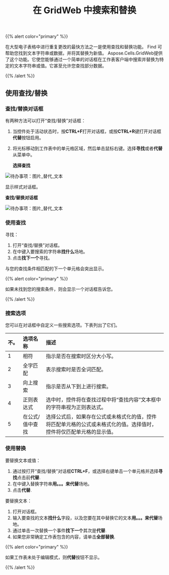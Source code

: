 ﻿---
title: 在 GridWeb 中搜索和替换
type: docs
weight: 90
url: /zh/net/search-and-replace-in-gridweb/
---
{{% alert color="primary" %}} 

在大型电子表格中进行重复更改的最快方法之一是使用查找和替换功能。 Find 可帮助您找到文本字符串或数据，并将其替换为新值。 Aspose.Cells.GridWeb提供了这个功能。它使您能够通过一个简单的对话框在工作表客户端中搜索并替换为特定的文本字符串或值。它甚至允许您查找部分数据。

{{% /alert %}} 
## **使用查找/替换**
### **查找/替换对话框**
有两种方法可以打开“查找/替换”对话框：

1. 当控件处于活动状态时，按**CTRL+F**打开对话框，或按**CTRL+R**键打开对话框**代替**按钮启用。
1. 将光标移动到工作表中的单元格区域，然后单击鼠标右键。选择**寻找**或者**代替**从菜单中。

   **选择查找** 

![待办事项：图片_替代_文本](search-and-replace-in-gridweb_1.png)




显示样式对话框。

**查找/替换对话框** 

![待办事项：图片_替代_文本](search-and-replace-in-gridweb_2.png)
### **使用查找**
寻找：

1. 打开“查找/替换”对话框。
1. 在中键入要搜索的字符串**找什么**场地。
1. 点击**找下一个**寻找。

与您的查找条件相匹配的下一个单元格会突出显示。

{{% alert color="primary" %}} 

如果未找到您的搜索条件，则会显示一个对话框告诉您。

{{% /alert %}} 
### **搜索选项**
您可以在对话框中自定义一些搜索选项。下表列出了它们。

|**不。** |**选项名称** |**描述** |
|:- |:- |:- |
|1 |相符|指示是否在搜索时区分大小写。|
|2 |全字匹配|表示搜索时是否全词匹配。|
|3 |向上搜索|指示是否从下到上进行搜索。|
|4 |正则表达式|选中时，控件将在查找过程中将“查找内容”文本框中的字符串视为正则表达式。|
|5 |在公式/值中查找|选择公式后，如果存在公式或未格式化的值，控件将匹配单元格的公式或未格式化的值。选择值时，控件将仅匹配单元格的显示值。|
### **使用替换**
要替换文本或值：

1. 通过按打开“查找/替换”对话框**CTRL+F**，或选择右键单击一个单元格并选择**寻找**点击前**代替**.
1. 在中键入替换字符串**用。。。来代替**场地。
1. 点击**代替**.

要替换文本：

1. 打开对话框。
1. 输入要查找的文本**找什么**字段，以及您要在其中替换它的文本**用。。。来代替**场地。
1. 通过单击一次替换一个事件**找下一个**其次是**代替**.
1. 如果您非常确定工作表包含的内容，请单击**全部替换**.

{{% alert color="primary" %}} 

如果工作表未处于编辑模式，则**代替**按钮不显示。

{{% /alert %}}
